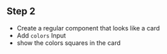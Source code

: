 ## Step 2

- Create a regular component that looks like a card
- Add `colors` Input
- show the colors squares in the card
